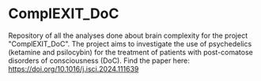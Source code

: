 # ComplEXIT_DoC
Repository of all the analyses done about brain complexity for the project "ComplEXIT_DoC". The project aims to investigate the use of psychedelics (ketamine and psilocybin) for the treatment of patients with post-comatose disorders of consciousness (DoC).
Find the paper here: https://doi.org/10.1016/j.isci.2024.111639


